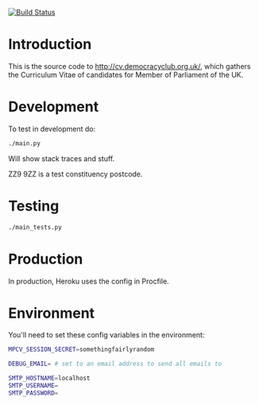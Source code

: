 [![Build Status](https://travis-ci.org/frabcus/mpcv.svg?branch=master)](https://travis-ci.org/frabcus/mpcv)


Introduction
============

This is the source code to http://cv.democracyclub.org.uk/, which gathers the
Curriculum Vitae of candidates for Member of Parliament of the UK.


Development
===========

To test in development do:

```sh
./main.py
```

Will show stack traces and stuff.

ZZ9 9ZZ is a test constituency postcode.


Testing
=======

```sh
./main_tests.py
```


Production
==========

In production, Heroku uses the config in Procfile.


Environment
===========

You'll need to set these config variables in the environment:

```sh
MPCV_SESSION_SECRET=somethingfairlyrandom

DEBUG_EMAIL= # set to an email address to send all emails to

SMTP_HOSTNAME=localhost
SMTP_USERNAME=
SMTP_PASSWORD=
```

